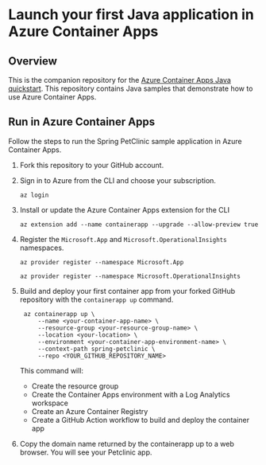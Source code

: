 # Launch your first Java application in Azure Container Apps

## Overview
This is the companion repository for the [Azure Container Apps Java quickstart](https://learn.microsoft.com/azure/container-apps/java-get-started). This repository contains Java samples that demonstrate how to use Azure Container Apps.

## Run in Azure Container Apps

Follow the steps to run the Spring PetClinic sample application in Azure Container Apps.

1. Fork this repository to your GitHub account.
2. Sign in to Azure from the CLI and choose your subscription.
    ```
    az login
    ```
   
3. Install or update the Azure Container Apps extension for the CLI
    ```
    az extension add --name containerapp --upgrade --allow-preview true
    ```
   
4. Register the `Microsoft.App` and `Microsoft.OperationalInsights` namespaces.
    ```
    az provider register --namespace Microsoft.App
    ```
    ```
    az provider register --namespace Microsoft.OperationalInsights
    ```
   
5. Build and deploy your first container app from your forked GitHub repository with the `containerapp up` command.
    ```
     az containerapp up \
         --name <your-container-app-name> \
         --resource-group <your-resource-group-name> \
         --location <your-location> \
         --environment <your-container-app-environment-name> \
         --context-path spring-petclinic \
         --repo <YOUR_GITHUB_REPOSITORY_NAME>
    ```
   This command will:
   - Create the resource group
   - Create the Container Apps environment with a Log Analytics workspace
   - Create an Azure Container Registry
   - Create a GitHub Action workflow to build and deploy the container app

6. Copy the domain name returned by the containerapp up to a web browser. You will see your Petclinic app.